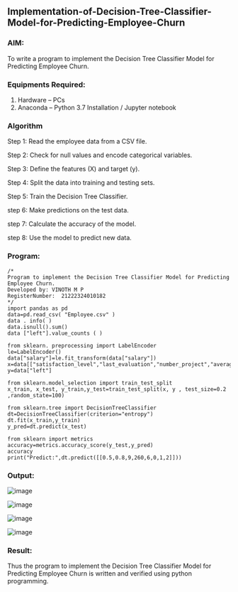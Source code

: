 ## Implementation-of-Decision-Tree-Classifier-Model-for-Predicting-Employee-Churn

### AIM:
To write a program to implement the Decision Tree Classifier Model for Predicting Employee Churn.

### Equipments Required:
1. Hardware – PCs
2. Anaconda – Python 3.7 Installation / Jupyter notebook

### Algorithm

Step 1: Read the employee data from a CSV file.

Step 2: Check for null values and encode categorical variables.

Step 3: Define the features (X) and target (y).

Step 4: Split the data into training and testing sets.

Step 5: Train the Decision Tree Classifier.

step 6: Make predictions on the test data.

step 7: Calculate the accuracy of the model.

step 8: Use the model to predict new data.

### Program:
```
/*
Program to implement the Decision Tree Classifier Model for Predicting Employee Churn.
Developed by: VINOTH M P 
RegisterNumber:  21222324010182
*/
import pandas as pd
data=pd.read_csv( "Employee.csv" )
data . info( )
data.isnull().sum()
data ["left"].value_counts ( )

from sklearn. preprocessing import LabelEncoder
le=LabelEncoder()
data["salary"]=le.fit_transform(data["salary"])
x=data[["satisfaction_level","last_evaluation","number_project","average_montly_hours","time_spend_company","Work_accident","promotion_last_5years","salary"]]
y=data["left"]

from sklearn.model_selection import train_test_split
x_train, x_test, y_train,y_test=train_test_split(x, y , test_size=0.2 ,random_state=100)

from sklearn.tree import DecisionTreeClassifier
dt=DecisionTreeClassifier(criterion="entropy")
dt.fit(x_train,y_train)
y_pred=dt.predict(x_test)

from sklearn import metrics
accuracy=metrics.accuracy_score(y_test,y_pred)
accuracy
print("Predict:",dt.predict([[0.5,0.8,9,260,6,0,1,2]]))
```
### Output:

![image](https://github.com/user-attachments/assets/ff26ad8d-64a1-47ea-8874-4019c4c942b4)

![image](https://github.com/user-attachments/assets/a62fa533-1e1e-4586-b065-d64883520808)

![image](https://github.com/user-attachments/assets/3d363f95-5841-4967-87c1-2a3733d005fd)

![image](https://github.com/user-attachments/assets/54371204-5cf3-4555-b59a-ce92fa2c4e2b)

### Result:
Thus the program to implement the  Decision Tree Classifier Model for Predicting Employee Churn is written and verified using python programming.
